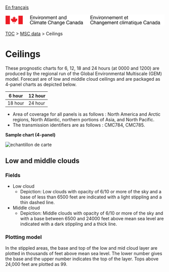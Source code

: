 [En français](ceiling_fr.md)

![ECCC logo](../img_eccc-logo.png)

[TOC](../readme_en.md) > [MSC data](../msc-data/readme_en.md) > Ceilings 


# Ceilings

These prognostic charts for 6, 12, 18 and 24 hours (at 0000 and 1200) are produced by the regional run of the Global Environmental Multiscale (GEM) model. Forecast are of low and middle cloud ceilings and are packaged as 4-panel charts as depicted below.

| 6 hour  |  12 hour |
|---------|----------|
| 18 hour   |  24 hour |

* Area of coverage for all panels is as follows : North America and Arctic regions, North Atlantic, northern portions of Asia, and North Pacific.
* The transmission identifiers are as follows : CMC784, CMC785.

__Sample chart (4-panel)__

![echantillon de carte](http://collaboration.cmc.ec.gc.ca/cmc/cmos/public_doc/msc-data/nwp_rdps/samples_products/difax_reg_prog_4-panel-ceilings.gif)

## Low and middle clouds

### Fields 

* Low cloud
    * Depiction: Low clouds with opacity of 6/10 or more of the sky  and a base of less than 6500 feet are indicated with a light stippling and a thin dashed line. 
* Middle cloud
    * Depiction: Middle clouds with opacity of 6/10 or more of the sky and with a base between 6500 and 24000 feet above mean sea level are indicated with a dark stippling and a thick line.

### Plotting model

 In the stippled areas, the base and top of the low and mid cloud layer are plotted in thousands of feet above mean sea level. The lower number gives the base and the upper number indicates the top of the layer. Tops above 24,000 feet are plotted as 99.